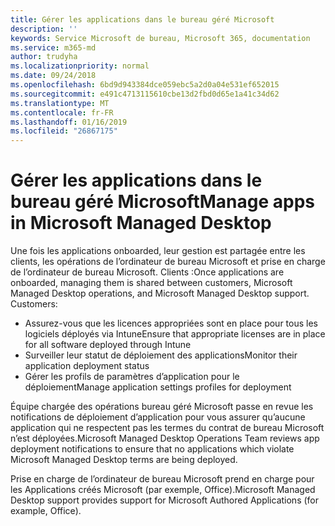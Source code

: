 ```yaml
---
title: Gérer les applications dans le bureau géré Microsoft
description: ''
keywords: Service Microsoft de bureau, Microsoft 365, documentation
ms.service: m365-md
author: trudyha
ms.localizationpriority: normal
ms.date: 09/24/2018
ms.openlocfilehash: 6bd9d943384dce059ebc5a2d0a04e531ef652015
ms.sourcegitcommit: e491c4713115610cbe13d2fbd0d65e1a41c34d62
ms.translationtype: MT
ms.contentlocale: fr-FR
ms.lasthandoff: 01/16/2019
ms.locfileid: "26867175"
---
```

# <a name="manage-apps-in-microsoft-managed-desktop"></a><span data-ttu-id="24790-103">Gérer les applications dans le bureau géré Microsoft</span><span class="sxs-lookup"><span data-stu-id="24790-103">Manage apps in Microsoft Managed Desktop</span></span>

<!--Application management -->

<span data-ttu-id="24790-p101">Une fois les applications onboarded, leur gestion est partagée entre les clients, les opérations de l’ordinateur de bureau Microsoft et prise en charge de l’ordinateur de bureau Microsoft. Clients :</span><span class="sxs-lookup"><span data-stu-id="24790-p101">Once applications are onboarded, managing them is shared between customers, Microsoft Managed Desktop operations, and Microsoft Managed Desktop support. Customers:</span></span>

- <span data-ttu-id="24790-106">Assurez-vous que les licences appropriées sont en place pour tous les logiciels déployés via Intune</span><span class="sxs-lookup"><span data-stu-id="24790-106">Ensure that appropriate licenses are in place for all software deployed through Intune</span></span> 
- <span data-ttu-id="24790-107">Surveiller leur statut de déploiement des applications</span><span class="sxs-lookup"><span data-stu-id="24790-107">Monitor their application deployment status</span></span>
- <span data-ttu-id="24790-108">Gérer les profils de paramètres d’application pour le déploiement</span><span class="sxs-lookup"><span data-stu-id="24790-108">Manage application settings profiles for deployment</span></span>

<span data-ttu-id="24790-109">Équipe chargée des opérations bureau géré Microsoft passe en revue les notifications de déploiement d’application pour vous assurer qu’aucune application qui ne respectent pas les termes du contrat de bureau Microsoft n’est déployées.</span><span class="sxs-lookup"><span data-stu-id="24790-109">Microsoft Managed Desktop Operations Team reviews app deployment notifications to ensure that no applications which violate Microsoft Managed Desktop terms are being deployed.</span></span> 

<span data-ttu-id="24790-110">Prise en charge de l’ordinateur de bureau Microsoft prend en charge pour les Applications créés Microsoft (par exemple, Office).</span><span class="sxs-lookup"><span data-stu-id="24790-110">Microsoft Managed Desktop support provides support for Microsoft Authored Applications (for example, Office).</span></span> 